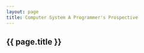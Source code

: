```yaml
---
layout: page
title: Computer System A Programmer's Prospective
---
```


<section>
<h1>{{ page.title }}</h1>



</section>